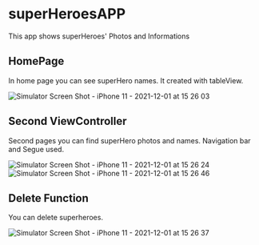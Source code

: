 # superHeroesAPP
This app shows superHeroes' Photos and Informations

## HomePage
In home page you can see superHero names. It created with tableView.

![Simulator Screen Shot - iPhone 11 - 2021-12-01 at 15 26 03](https://user-images.githubusercontent.com/44753206/144235433-aa23f255-623b-474c-9b89-3205a100b6ec.png)

## Second ViewController
Second pages you can find superHero photos and names. 
Navigation bar and Segue used.

![Simulator Screen Shot - iPhone 11 - 2021-12-01 at 15 26 24](https://user-images.githubusercontent.com/44753206/144235460-fa4f4b5f-62fd-46d7-b959-48e1f36f7c74.png)
![Simulator Screen Shot - iPhone 11 - 2021-12-01 at 15 26 46](https://user-images.githubusercontent.com/44753206/144235465-0317b899-5711-49f9-9365-883be444dd4c.png)

## Delete Function
You can delete superheroes.

![Simulator Screen Shot - iPhone 11 - 2021-12-01 at 15 26 37](https://user-images.githubusercontent.com/44753206/144235473-709ae906-4984-47ef-ae06-5a88a917b95f.png)
